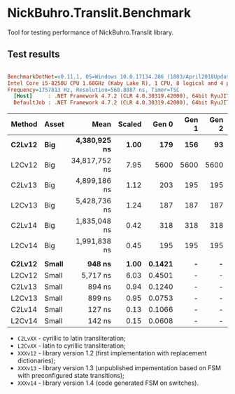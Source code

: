 # NickBuhro.Translit.Benchmark

Tool for testing performance of NickBuhro.Translit library.

## Test results

``` ini

BenchmarkDotNet=v0.11.1, OS=Windows 10.0.17134.286 (1803/April2018Update/Redstone4)
Intel Core i5-8250U CPU 1.60GHz (Kaby Lake R), 1 CPU, 8 logical and 4 physical cores
Frequency=1757813 Hz, Resolution=568.8887 ns, Timer=TSC
  [Host]     : .NET Framework 4.7.2 (CLR 4.0.30319.42000), 64bit RyuJIT-v4.7.3163.0
  DefaultJob : .NET Framework 4.7.2 (CLR 4.0.30319.42000), 64bit RyuJIT-v4.7.3163.0


```
| Method | Asset |            Mean | Scaled |     Gen 0 |     Gen 1 |     Gen 2 |  Allocated |
|------- |------ |----------------:|-------:|----------:|----------:|----------:|-----------:|
| **C2Lv12** |   **Big** |  **4,380,925 ns** |   **1.00** |  **179** |  **156** |   **93** |   **798475 B** |
| L2Cv12 |   Big | 34,817,752 ns |   7.95 | 5600 | 5600 | 5600 | 22718376 B |
| C2Lv13 |   Big |  4,899,186 ns |   1.12 |  203 |  195 |  195 |   785008 B |
| L2Cv13 |   Big |  5,428,736 ns |   1.24 |  187 |  187 |  187 |   751860 B |
| C2Lv14 |   Big |  1,835,048 ns |   0.42 |  318 |  318 |  318 |  1476064 B |
| L2Cv14 |   Big |  1,991,838 ns |   0.45 |  195 |  195 |  195 |   750480 B |
|        |       |                 |         |           |           |           |            |
| **C2Lv12** | **Small** | **948 ns** |   **1.00** |    **0.1421** |         **-** |         **-** |      **448 B** |
| L2Cv12 | Small |      5,717 ns |   6.03 |    0.4501 |         - |         - |     1440 B |
| C2Lv13 | Small |        894 ns |   0.94 |    0.1240 |         - |         - |      392 B |
| L2Cv13 | Small |        899 ns |   0.95 |    0.0753 |         - |         - |      240 B |
| C2Lv14 | Small |        127 ns |   0.13 |    0.1066 |         - |         - |      336 B |
| L2Cv14 | Small |        142 ns |   0.15 |    0.0608 |         - |         - |      192 B |

- `C2LvXX` - cyrillic to latin transliteration;
- `L2CvXX` - latin to cyrillic transliteration;
- `XXXv12` - library version 1.2 (first implementation with replacement dictionaries);
- `XXXv13` - library version 1.3 (unpublished impementation based on FSM with preconfigured state transitions);
- `XXXv14` - library version 1.4 (code generated FSM on switches).
